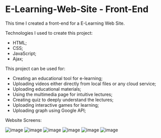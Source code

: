 # E-Learning-Web-Site - Front-End
This time I created a front-end for a E-Learning Web Site.

Technologies I used to create this project:

  - HTML;
  - CSS;
  - JavaScript;
  - Ajax;

This project can be used for:

  - Creating an educational tool for e-learning;
  - Uploading videos either directly from local files or any cloud service;
  - Uploading educational materials;
  - Using the multimedia page for intuitive lectures;
  - Creating quiz to deeply understand the lectures;
  - Uploading interactive games for learning;
  - Uploading graph using Google API;

Website Screens:

![image](https://user-images.githubusercontent.com/52401139/134638123-93e2552d-8534-4427-9fc9-35d7f9453f3b.png)
![image](https://user-images.githubusercontent.com/52401139/134638180-d8184c68-eb4b-4a07-ae86-5a552bf14180.png)
![image](https://user-images.githubusercontent.com/52401139/134638253-0c1f9f47-8926-46a2-b74f-b15c28307fe0.png)
![image](https://user-images.githubusercontent.com/52401139/134638328-e97676db-4453-4595-a04d-eb0dafebf5cb.png)
![image](https://user-images.githubusercontent.com/52401139/134638755-57f926d0-b293-4b98-a49f-a1350d7b35b1.png)
![image](https://user-images.githubusercontent.com/52401139/134639089-97a14cf4-71a2-4887-a0ba-83700aa7312f.png)
